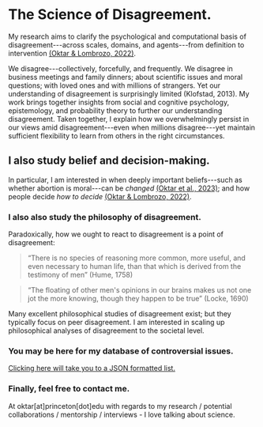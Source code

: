 # The Science of Disagreement.
My research aims to clarify the psychological and computational basis of disagreement---across scales, domains, and agents---from definition to intervention [(Oktar & Lombrozo, 2022)](https://escholarship.org/uc/item/3380n01h). 

We disagree---collectively, forcefully, and frequently. We disagree in business meetings and family dinners; about scientific issues and moral questions; with loved ones and with millions of strangers. Yet our understanding of disagreement is surprisingly limited (Klofstad, 2013). My work brings together insights from social and cognitive psychology, epistemology, and probability theory to further our understanding disagreement. Taken together, I explain how we overwhelmingly persist in our views amid disagreement---even when millions disagree---yet maintain sufficient flexibility to learn from others in the right circumstances. 

## I also study belief and decision-making. 
In particular, I am interested in when deeply important beliefs---such as whether abortion is moral---can be _changed_ [(Oktar et al., 2023)](https://doi.org/10.1016/j.cognition.2023.105434); and 
how people decide _how to decide_ [(Oktar & Lombrozo, 2022)](https://www.sciencedirect.com/science/article/pii/S0010027722000099).

### I also also study the philosophy of disagreement.
Paradoxically, how we ought to react to disagreement is a point of disagreement: 
> “There is no species of reasoning more common, more useful, and even necessary to human life, than that which is derived from the testimony of men” (Hume, 1758)

> “The floating of other men's opinions in our brains makes us not one jot the more knowing, though they happen to be true” (Locke, 1690)

Many excellent philosophical studies of disagreement exist; but they typically focus on peer disagreement. I am interested in scaling up philosophical analyses of disagreement to the societal level.

### You may be here for my database of controversial issues.
[Clicking here will take you to a JSON formatted list.](https://github.com/keremoktar/disagreement_statsampling/blob/main/issues.js) 

### Finally, feel free to contact me.
At oktar[at]princeton[dot]edu with regards to my research / potential collaborations / mentorship / interviews - I love talking about science.
